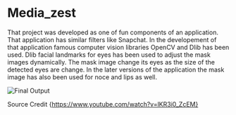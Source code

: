 # Media_zest
That project was developed as one of fun components of an application. That application has similar filters like Snapchat.
In the developement of that application famous computer vision libraries OpenCV and Dlib has been used. Dlib facial landmarks
for eyes has been used to adjust the mask images dynamically. The mask image change its eyes as the size of the detected eyes
are change.
In the later versions of the application the mask image has also been used for noce and lips as well.

![Final Output](https://github.com/hassanahmed95/test_repo/blob/master/Screenshot.jpeg)


Source Credit {https://www.youtube.com/watch?v=lKR3i0_ZcEM}
